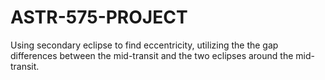 # ASTR-575-PROJECT

Using secondary eclipse to find eccentricity, utilizing the the gap differences between the mid-transit and the two eclipses around the mid-transit.
